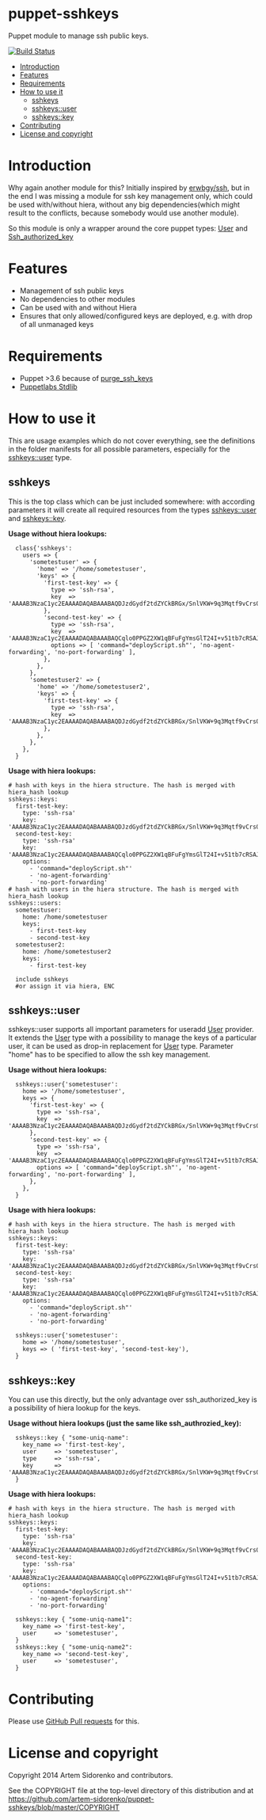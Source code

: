 puppet-sshkeys
==============
Puppet module to manage ssh public keys.

[![Build Status](https://travis-ci.org/fraenki/puppet-sshkeys.svg?branch=master)](https://travis-ci.org/fraenki/puppet-sshkeys)

* [Introduction](#introduction)
* [Features](#features)
* [Requirements](#requirements)
* [How to use it](#how-to-use-it)
  * [sshkeys](#sshkeys)
  * [sshkeys::user](#sshkeysuser)
  * [sshkeys::key](#sshkeyskey)
* [Contributing](#contributing)
* [License and copyright](#license-and-copyright)

Introduction
============

Why again another module for this? Initially inspired by [erwbgy/ssh][erwbgy/ssh], but in the end I was missing a module for ssh key management only, which could be used with/without hiera, without any big dependencies(which might result to the conflicts, because somebody would use another module).

So this module is only a wrapper around the core puppet types: [User][puppet_user] and [Ssh_authorized_key][puppet_sshkey]

Features
========
 - Management of ssh public keys
 - No dependencies to other modules
 - Can be used with and without Hiera
 - Ensures that only allowed/configured keys are deployed, e.g. with drop of all unmanaged keys

Requirements
============
 - Puppet >3.6 because of [purge_ssh_keys][puppet_relnotes]
 - [Puppetlabs Stdlib][puppet_stdlib]

How to use it
=============

This are usage examples which do not cover everything, see the definitions in the folder manifests for all possible parameters, especially for the [sshkeys::user](#sshkeysuser) type.

## sshkeys
This is the top class which can be just included somewhere: with according parameters it will create all required resources from the types [sshkeys::user](#sshkeysuser) and [sshkeys::key](#sshkeyskey).

**Usage without hiera lookups:**
```
  class{'sshkeys':
    users => {
      'sometestuser' => {
        'home' => '/home/sometestuser',
        'keys' => {
          'first-test-key' => {
            type => 'ssh-rsa',
            key  => 'AAAAB3NzaC1yc2EAAAADAQABAAABAQDJzdGydf2tdZYCkBRGx/SnlVKW+9q3Mqtf9vCrs0SaSkwDK4Q36hS40IVgmri2mjKeWFr5p92OgYY1hjZk4LLUAbVV8ItmPLqvmfrkOEwDCzmkbrUVa4BTKePWG0hOGAVYSQkS+1vhsTFhtznJMxsjRVwj8tO3s0fSnaXcovs9d4LwXhRbcDjzrAVRkk2d5/lSbjc/T4ZJ6oMKcGCxq02etJMoSBBQsEfRP/vULqKjoxJ96kb3Y43tU7gRzcVkXAyNqpXie8fD/FopoVi/uHIqkzotkOwztUYNt6C5LwV/W4ds5x3Zl7Jo4kqup2FOCs4oXSC3WxJI5FJ9WuPMtK1r',
          },
          'second-test-key' => {
            type => 'ssh-rsa',
            key  => 'AAAAB3NzaC1yc2EAAAADAQABAAABAQCqlo0PPGZ2XW1qBFuFgYmsGlT24I+v51tb7cRSAJeBouDPvfqBMBOX84ye4DsW3uRmFNXt/wdAr/QnEAlua5bSagVRC2t9X4lkcrFJSSfEA2J29Lh16pPzOK/HReo8R89wbEKfqrqZG/FNrjMB6YaAxBRJE0O9T6BDsMBCg6b8wb6DRPIKzuEkKkI9ywExVrVFOEANTsdS0oQq8exIlWHmnKwOf1R2Jl1FRgIHnJAfG29EoeY7Q+DlPZOBXqB+xamYj56h6FMb0ZLBOAirXm76bHbqJhzY5RbcW8HrxzvLBY1xfOlP4NMKWIxBNG1j2Je0WPU9gVDnq7/LoS0OuCtR',
            options => [ 'command="deployScript.sh"', 'no-agent-forwarding', 'no-port-forwarding' ],
          },
        },
      },
      'sometestuser2' => {
        'home' => '/home/sometestuser2',
        'keys' => {
          'first-test-key' => {
            type => 'ssh-rsa',
            key  => 'AAAAB3NzaC1yc2EAAAADAQABAAABAQDJzdGydf2tdZYCkBRGx/SnlVKW+9q3Mqtf9vCrs0SaSkwDK4Q36hS40IVgmri2mjKeWFr5p92OgYY1hjZk4LLUAbVV8ItmPLqvmfrkOEwDCzmkbrUVa4BTKePWG0hOGAVYSQkS+1vhsTFhtznJMxsjRVwj8tO3s0fSnaXcovs9d4LwXhRbcDjzrAVRkk2d5/lSbjc/T4ZJ6oMKcGCxq02etJMoSBBQsEfRP/vULqKjoxJ96kb3Y43tU7gRzcVkXAyNqpXie8fD/FopoVi/uHIqkzotkOwztUYNt6C5LwV/W4ds5x3Zl7Jo4kqup2FOCs4oXSC3WxJI5FJ9WuPMtK1r',
          },
        },
      },
    },
  }
```

**Usage with hiera lookups:**
```
# hash with keys in the hiera structure. The hash is merged with hiera_hash lookup
sshkeys::keys:
  first-test-key:
    type: 'ssh-rsa'
    key: 'AAAAB3NzaC1yc2EAAAADAQABAAABAQDJzdGydf2tdZYCkBRGx/SnlVKW+9q3Mqtf9vCrs0SaSkwDK4Q36hS40IVgmri2mjKeWFr5p92OgYY1hjZk4LLUAbVV8ItmPLqvmfrkOEwDCzmkbrUVa4BTKePWG0hOGAVYSQkS+1vhsTFhtznJMxsjRVwj8tO3s0fSnaXcovs9d4LwXhRbcDjzrAVRkk2d5/lSbjc/T4ZJ6oMKcGCxq02etJMoSBBQsEfRP/vULqKjoxJ96kb3Y43tU7gRzcVkXAyNqpXie8fD/FopoVi/uHIqkzotkOwztUYNt6C5LwV/W4ds5x3Zl7Jo4kqup2FOCs4oXSC3WxJI5FJ9WuPMtK1r'
  second-test-key:
    type: 'ssh-rsa'
    key: 'AAAAB3NzaC1yc2EAAAADAQABAAABAQCqlo0PPGZ2XW1qBFuFgYmsGlT24I+v51tb7cRSAJeBouDPvfqBMBOX84ye4DsW3uRmFNXt/wdAr/QnEAlua5bSagVRC2t9X4lkcrFJSSfEA2J29Lh16pPzOK/HReo8R89wbEKfqrqZG/FNrjMB6YaAxBRJE0O9T6BDsMBCg6b8wb6DRPIKzuEkKkI9ywExVrVFOEANTsdS0oQq8exIlWHmnKwOf1R2Jl1FRgIHnJAfG29EoeY7Q+DlPZOBXqB+xamYj56h6FMb0ZLBOAirXm76bHbqJhzY5RbcW8HrxzvLBY1xfOlP4NMKWIxBNG1j2Je0WPU9gVDnq7/LoS0OuCtR'
    options:
      - 'command="deployScript.sh"'
      - 'no-agent-forwarding'
      - 'no-port-forwarding'
# hash with users in the hiera structure. The hash is merged with hiera_hash lookup
sshkeys::users:
  sometestuser:
    home: /home/sometestuser
    keys:
      - first-test-key
      - second-test-key
  sometestuser2:
    home: /home/sometestuser2
    keys:
      - first-test-key
```

```
  include sshkeys
  #or assign it via hiera, ENC
```

## sshkeys::user

sshkeys::user supports all important parameters for useradd [User](puppet_user) provider. It extends the [User](puppet_user) type with a possibility to manage the keys of a particular user, it can be used as drop-in replacement for [User](puppet_user) type. Parameter "home" has to be specified to allow the ssh key management.

**Usage without hiera lookups:**

```
  sshkeys::user{'sometestuser':
    home => '/home/sometestuser',
    keys => {
      'first-test-key' => {
        type => 'ssh-rsa',
        key  => 'AAAAB3NzaC1yc2EAAAADAQABAAABAQDJzdGydf2tdZYCkBRGx/SnlVKW+9q3Mqtf9vCrs0SaSkwDK4Q36hS40IVgmri2mjKeWFr5p92OgYY1hjZk4LLUAbVV8ItmPLqvmfrkOEwDCzmkbrUVa4BTKePWG0hOGAVYSQkS+1vhsTFhtznJMxsjRVwj8tO3s0fSnaXcovs9d4LwXhRbcDjzrAVRkk2d5/lSbjc/T4ZJ6oMKcGCxq02etJMoSBBQsEfRP/vULqKjoxJ96kb3Y43tU7gRzcVkXAyNqpXie8fD/FopoVi/uHIqkzotkOwztUYNt6C5LwV/W4ds5x3Zl7Jo4kqup2FOCs4oXSC3WxJI5FJ9WuPMtK1r',
      },
      'second-test-key' => {
        type => 'ssh-rsa',
        key  => 'AAAAB3NzaC1yc2EAAAADAQABAAABAQCqlo0PPGZ2XW1qBFuFgYmsGlT24I+v51tb7cRSAJeBouDPvfqBMBOX84ye4DsW3uRmFNXt/wdAr/QnEAlua5bSagVRC2t9X4lkcrFJSSfEA2J29Lh16pPzOK/HReo8R89wbEKfqrqZG/FNrjMB6YaAxBRJE0O9T6BDsMBCg6b8wb6DRPIKzuEkKkI9ywExVrVFOEANTsdS0oQq8exIlWHmnKwOf1R2Jl1FRgIHnJAfG29EoeY7Q+DlPZOBXqB+xamYj56h6FMb0ZLBOAirXm76bHbqJhzY5RbcW8HrxzvLBY1xfOlP4NMKWIxBNG1j2Je0WPU9gVDnq7/LoS0OuCtR',
        options => [ 'command="deployScript.sh"', 'no-agent-forwarding', 'no-port-forwarding' ],
      },
    },
  }
```

**Usage with hiera lookups:**

```
# hash with keys in the hiera structure. The hash is merged with hiera_hash lookup
sshkeys::keys:
  first-test-key:
    type: 'ssh-rsa'
    key: 'AAAAB3NzaC1yc2EAAAADAQABAAABAQDJzdGydf2tdZYCkBRGx/SnlVKW+9q3Mqtf9vCrs0SaSkwDK4Q36hS40IVgmri2mjKeWFr5p92OgYY1hjZk4LLUAbVV8ItmPLqvmfrkOEwDCzmkbrUVa4BTKePWG0hOGAVYSQkS+1vhsTFhtznJMxsjRVwj8tO3s0fSnaXcovs9d4LwXhRbcDjzrAVRkk2d5/lSbjc/T4ZJ6oMKcGCxq02etJMoSBBQsEfRP/vULqKjoxJ96kb3Y43tU7gRzcVkXAyNqpXie8fD/FopoVi/uHIqkzotkOwztUYNt6C5LwV/W4ds5x3Zl7Jo4kqup2FOCs4oXSC3WxJI5FJ9WuPMtK1r'
  second-test-key:
    type: 'ssh-rsa'
    key: 'AAAAB3NzaC1yc2EAAAADAQABAAABAQCqlo0PPGZ2XW1qBFuFgYmsGlT24I+v51tb7cRSAJeBouDPvfqBMBOX84ye4DsW3uRmFNXt/wdAr/QnEAlua5bSagVRC2t9X4lkcrFJSSfEA2J29Lh16pPzOK/HReo8R89wbEKfqrqZG/FNrjMB6YaAxBRJE0O9T6BDsMBCg6b8wb6DRPIKzuEkKkI9ywExVrVFOEANTsdS0oQq8exIlWHmnKwOf1R2Jl1FRgIHnJAfG29EoeY7Q+DlPZOBXqB+xamYj56h6FMb0ZLBOAirXm76bHbqJhzY5RbcW8HrxzvLBY1xfOlP4NMKWIxBNG1j2Je0WPU9gVDnq7/LoS0OuCtR'
    options:
      - 'command="deployScript.sh"'
      - 'no-agent-forwarding'
      - 'no-port-forwarding'
```

```
  sshkeys::user{'sometestuser':
    home => '/home/sometestuser',
    keys => ( 'first-test-key', 'second-test-key'),
  }
```

## sshkeys::key
You can use this directly, but the only advantage over ssh_authorized_key is a possibility of hiera lookup for the keys.

**Usage without hiera lookups (just the same like ssh_authrozied_key):**

```
  sshkeys::key { "some-uniq-name":
    key_name => 'first-test-key',
    user     => 'sometestuser',
    type     => 'ssh-rsa',
    key      => 'AAAAB3NzaC1yc2EAAAADAQABAAABAQDJzdGydf2tdZYCkBRGx/SnlVKW+9q3Mqtf9vCrs0SaSkwDK4Q36hS40IVgmri2mjKeWFr5p92OgYY1hjZk4LLUAbVV8ItmPLqvmfrkOEwDCzmkbrUVa4BTKePWG0hOGAVYSQkS+1vhsTFhtznJMxsjRVwj8tO3s0fSnaXcovs9d4LwXhRbcDjzrAVRkk2d5/lSbjc/T4ZJ6oMKcGCxq02etJMoSBBQsEfRP/vULqKjoxJ96kb3Y43tU7gRzcVkXAyNqpXie8fD/FopoVi/uHIqkzotkOwztUYNt6C5LwV/W4ds5x3Zl7Jo4kqup2FOCs4oXSC3WxJI5FJ9WuPMtK1r',
  }
```

**Usage with hiera lookups:**

```
# hash with keys in the hiera structure. The hash is merged with hiera_hash lookup
sshkeys::keys:
  first-test-key:
    type: 'ssh-rsa'
    key: 'AAAAB3NzaC1yc2EAAAADAQABAAABAQDJzdGydf2tdZYCkBRGx/SnlVKW+9q3Mqtf9vCrs0SaSkwDK4Q36hS40IVgmri2mjKeWFr5p92OgYY1hjZk4LLUAbVV8ItmPLqvmfrkOEwDCzmkbrUVa4BTKePWG0hOGAVYSQkS+1vhsTFhtznJMxsjRVwj8tO3s0fSnaXcovs9d4LwXhRbcDjzrAVRkk2d5/lSbjc/T4ZJ6oMKcGCxq02etJMoSBBQsEfRP/vULqKjoxJ96kb3Y43tU7gRzcVkXAyNqpXie8fD/FopoVi/uHIqkzotkOwztUYNt6C5LwV/W4ds5x3Zl7Jo4kqup2FOCs4oXSC3WxJI5FJ9WuPMtK1r'
  second-test-key:
    type: 'ssh-rsa'
    key: 'AAAAB3NzaC1yc2EAAAADAQABAAABAQCqlo0PPGZ2XW1qBFuFgYmsGlT24I+v51tb7cRSAJeBouDPvfqBMBOX84ye4DsW3uRmFNXt/wdAr/QnEAlua5bSagVRC2t9X4lkcrFJSSfEA2J29Lh16pPzOK/HReo8R89wbEKfqrqZG/FNrjMB6YaAxBRJE0O9T6BDsMBCg6b8wb6DRPIKzuEkKkI9ywExVrVFOEANTsdS0oQq8exIlWHmnKwOf1R2Jl1FRgIHnJAfG29EoeY7Q+DlPZOBXqB+xamYj56h6FMb0ZLBOAirXm76bHbqJhzY5RbcW8HrxzvLBY1xfOlP4NMKWIxBNG1j2Je0WPU9gVDnq7/LoS0OuCtR'
    options:
      - 'command="deployScript.sh"'
      - 'no-agent-forwarding'
      - 'no-port-forwarding'
```

```
  sshkeys::key { "some-uniq-name1":
    key_name => 'first-test-key',
    user     => 'sometestuser',
  }
  sshkeys::key { "some-uniq-name2":
    key_name => 'second-test-key',
    user     => 'sometestuser',
  }
```

Contributing
============

Please use [GitHub Pull requests][github_pullreq] for this.

License and copyright
=====================
Copyright 2014 Artem Sidorenko and contributors.

See the COPYRIGHT file at the top-level directory of this distribution
and at https://github.com/artem-sidorenko/puppet-sshkeys/blob/master/COPYRIGHT



[erwbgy/ssh]: https://forge.puppetlabs.com/erwbgy/ssh
[puppet_user]: http://docs.puppetlabs.com/references/latest/type.html#user
[puppet_sshkey]: http://docs.puppetlabs.com/references/latest/type.html#sshauthorizedkey
[puppet_relnotes]: http://docs.puppetlabs.com/puppet/latest/reference/release_notes.html#feature-purging-unmanaged-ssh-authorized-keys
[puppet_stdlib]: https://forge.puppetlabs.com/puppetlabs/stdlib
[github_pullreq]: https://help.github.com/articles/using-pull-requests
